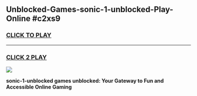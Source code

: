
## Unblocked-Games-sonic-1-unblocked-Play-Online #c2xs9
<h3>
<a href="https://news.freeplayer.one?title=sonic-1-unblocked&ref=3">CLICK TO PLAY</a></h3>
<hr>

<h3>
<a href="https://news.freeplayer.one?title=sonic-1-unblocked&ref=3">CLICK 2 PLAY</a>
  
</h3>

<a href="https://news.freeplayer.one?title=sonic-1-unblocked&ref=3"><img src="https://clearcache.store/games.png"></a>


**sonic-1-unblocked games unblocked: Your Gateway to Fun and Accessible Online Gaming**
